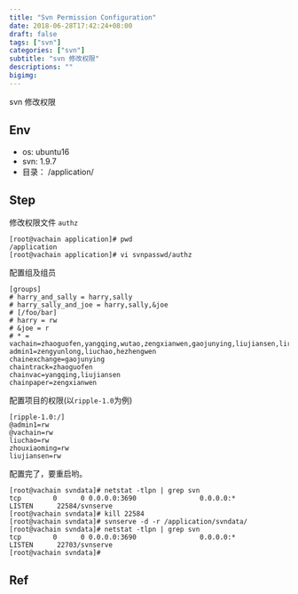 ```yaml
---
title: "Svn Permission Configuration"
date: 2018-06-28T17:42:24+08:00
draft: false
tags: ["svn"]
categories: ["svn"]
subtitle: "svn 修改权限"
descriptions: ""
bigimg:
---
```


svn 修改权限

## Env

- os: ubuntu16
- svn: 1.9.7
- 目录： /application/

## Step


修改权限文件 `authz`

```
[root@vachain application]# pwd
/application
[root@vachain application]# vi svnpasswd/authz 
```

配置组及组员
```
[groups]
# harry_and_sally = harry,sally
# harry_sally_and_joe = harry,sally,&joe
# [/foo/bar]
# harry = rw
# &joe = r
# * =
vachain=zhaoguofen,yangqing,wutao,zengxianwen,gaojunying,liujiansen,liruizhang,huangyanya,aichao
admin1=zengyunlong,liuchao,hezhengwen
chainexchange=gaojunying
chaintrack=zhaoguofen
chainvac=yangqing,liujiansen
chainpaper=zengxianwen
```

配置项目的权限(以`ripple-1.0`为例)
```
[ripple-1.0:/]
@admin1=rw
@vachain=rw
liuchao=rw
zhouxiaoming=rw
liujiansen=rw
```

配置完了，要重启哟。

```
[root@vachain svndata]# netstat -tlpn | grep svn
tcp        0      0 0.0.0.0:3690                0.0.0.0:*                   LISTEN      22584/svnserve      
[root@vachain svndata]# kill 22584
[root@vachain svndata]# svnserve -d -r /application/svndata/
[root@vachain svndata]# netstat -tlpn | grep svn
tcp        0      0 0.0.0.0:3690                0.0.0.0:*                   LISTEN      22703/svnserve      
[root@vachain svndata]#
```

## Ref

